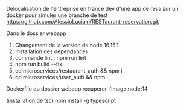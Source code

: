 Delocalisation de l'entreprise en france
dev d'une app de resa sur un docker
pour simuler une branche de test
https://github.com/AlessioLuciani/RESTaurant-reservation.git

Dans le dossier webapp

1. Changement de la version de node 16.15.1
2. Installation des dependances
3. commande lint : npm run lint
4. npm run build --fix
5. cd microservices/restaurant_auth && npm i
6. cd microservices/user_auth && npm i

Dockerfile du dossier webapp recuperer l'image node:14

(installation de tsc) npm install -g typescript

